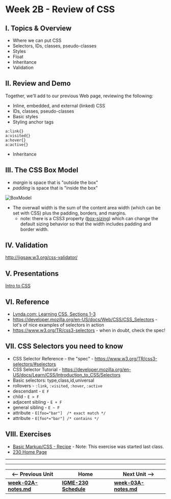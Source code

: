 # Week 2B - Review of CSS

## I. Topics & Overview
- Where we can put CSS
- Selectors, IDs, classes, pseudo-classes
- Styles
- Float
- Inheritance
- Validation

## II. Review and Demo
Together, we'll add to our previous Web page, reviewing the following:
- Inline, embedded, and external (linked) CSS
- IDs, classes, pseudo-classes
- Basic styles
- Styling anchor tags
```
a:link{}
a:visited{}
a:hover{}
a:active{}
```
- Inheritance

## III. The CSS Box Model

+ *margin* is space that is "outside the box"
+ *padding* is space that is "inside the box"

![BoxModel](https://github.com/tonethar/IGME-230-Master/blob/master/other-files/BoxModel.png)

+ The overwall width is the sum of the content area width (which can be set with CSS) plus the padding, borders, and margins.
  - note: there is a CSS3 property ([box-sizing](https://developer.mozilla.org/en-US/docs/Web/CSS/box-sizing)) which can change the default sizing behavior so that the width includes padding and border width.

## IV. Validation
http://jigsaw.w3.org/css-validator/

## V. Presentations
[Intro to CSS](https://github.com/tonethar/IGME-230-Master/tree/master/presentations/CSS-Intro.pdf)

## VI. Reference
- [Lynda.com: Learning CSS, Sections 1-3](https://www.lynda.com/CSS-tutorials/CSS-Fundamentals/417645-2.html)
- https://developer.mozilla.org/en-US/docs/Web/CSS/CSS_Selectors - lot's of nice examples of selectors in action
- https://www.w3.org/TR/css3-selectors - when in doubt, check the spec!

## VII. CSS Selectors you need to know
- CSS Selector Reference - the "spec" - https://www.w3.org/TR/css3-selectors/#selectors
- CSS Selector Tutorial - https://developer.mozilla.org/en-US/docs/Learn/CSS/Introduction_to_CSS/Selectors
- Basic selectors: type,class,id,universal
- rollovers -  `:link`, `:visited`, `:hover`, `:active`
- descendant - `E F`
- child - `E > F`
- adjacent sibling - `E + F`
- general sibling - `E ~ F`
- attribute - `E[foo="bar"]  /* exact match */`
- attribute - `E[foo*="bar"] /* contains */`

## VIII. Exercises
- [Basic Markup/CSS - Recipe](https://github.com/tonethar/IGME-230-Master/blob/master/exercises/week-3/recipe.md) - Note: This exercise was started last class.
- [230 Home Page](https://github.com/tonethar/IGME-230-Master/tree/master/exercises/week-2/230-home-page.md)

<hr><hr>

| <-- Previous Unit | Home | Next Unit -->
| --- | --- | --- 
| [**week-02A-notes.md**](week-02A-notes.md)     |  [**IGME-230 Schedule**](../schedule.md) | [**week-03A-notes.md**](week-03A-notes.md)
